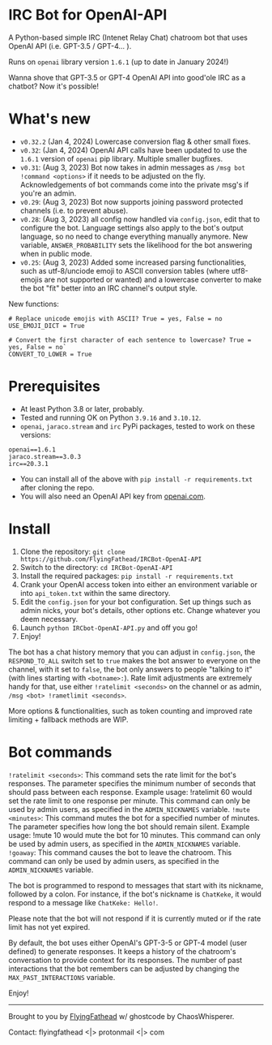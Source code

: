 # IRC Bot for OpenAI-API
A Python-based simple IRC (Intenet Relay Chat) chatroom bot that uses OpenAI API (i.e. GPT-3.5 / GPT-4... ).

Runs on `openai` library version `1.6.1` (up to date in January 2024!)

Wanna shove that GPT-3.5 or GPT-4 OpenAI API into good'ole IRC as a chatbot? Now it's possible!

# What's new
- `v0.32.2` (Jan 4, 2024) Lowercase conversion flag & other small fixes.
- `v0.32`: (Jan 4, 2024) OpenAI API calls have been updated to use the `1.6.1` version of `openai` pip library. Multiple smaller bugfixes.
- `v0.31`: (Aug 3, 2023) Bot now takes in admin messages as `/msg bot !command <options>` if it needs to be adjusted on the fly. Acknowledgements of bot commands come into the private msg's if you're an admin.
- `v0.29`: (Aug 3, 2023) Bot now supports joining password protected channels (i.e. to prevent abuse).
- `v0.28`: (Aug 3, 2023) all config now handled via `config.json`, edit that to configure the bot. Language settings also apply to the bot's output language, so no need to change everything manually anymore. New variable, `ANSWER_PROBABILITY` sets the likelihood for the bot answering when in public mode.
- `v0.25`: (Aug 3, 2023) Added some increased parsing functionalities, such as utf-8/unciode emoji to ASCII conversion tables (where utf8-emojis are not supported or wanted) and a lowercase converter to make the bot "fit" better into an IRC channel's output style.

New functions:
```
# Replace unicode emojis with ASCII? True = yes, False = no
USE_EMOJI_DICT = True
```
```
# Convert the first character of each sentence to lowercase? True = yes, False = no`
CONVERT_TO_LOWER = True
```
# Prerequisites
- At least Python 3.8 or later, probably. 
- Tested and running OK on Python `3.9.16` and `3.10.12`.
- `openai`, `jaraco.stream` and `irc` PyPi packages, tested to work on these versions:
```
openai==1.6.1
jaraco.stream==3.0.3
irc==20.3.1
```
- You can install all of the above with `pip install -r requirements.txt` after cloning the repo.
- You will also need an OpenAI API key from [openai.com](https://openai.com).

# Install
1. Clone the repository: `git clone https://github.com/FlyingFathead/IRCBot-OpenAI-API`
2. Switch to the directory: `cd IRCBot-OpenAI-API`
3. Install the required packages: `pip install -r requirements.txt`
4. Crank your OpenAI access token into either an environment variable or into `api_token.txt` within the same directory.
5. Edit the `config.json` for your bot configuration. Set up things such as admin nicks, your bot's details, other options etc. Change whatever you deem necessary.
6. Launch `python IRCbot-OpenAI-API.py` and off you go!
7. Enjoy!

The bot has a chat history memory that you can adjust in `config.json`, the `RESPOND_TO_ALL` switch set to `true` makes the bot answer to everyone on the channel, with it set to `false`, the bot only answers to people "talking to it" (with lines starting with `<botname>:`). Rate limit adjustments are extremely handy for that, use either `!ratelimit <seconds>` on the channel or as admin, `/msg <bot> !rametlimit <seconds>`.

More options & functionalities, such as token counting and improved rate limiting + fallback methods are WIP.

# Bot commands
`!ratelimit <seconds>`: This command sets the rate limit for the bot's responses. The <seconds> parameter specifies the minimum number of seconds that should pass between each response. Example usage: !ratelimit 60 would set the rate limit to one response per minute. This command can only be used by admin users, as specified in the `ADMIN_NICKNAMES` variable.
`!mute <minutes>`: This command mutes the bot for a specified number of minutes. The <minutes> parameter specifies how long the bot should remain silent. Example usage: !mute 10 would mute the bot for 10 minutes. This command can only be used by admin users, as specified in the `ADMIN_NICKNAMES` variable.
`!goaway`: This command causes the bot to leave the chatroom. This command can only be used by admin users, as specified in the `ADMIN_NICKNAMES` variable.

The bot is programmed to respond to messages that start with its nickname, followed by a colon. For instance, if the bot's nickname is `ChatKeke`, it would respond to a message like `ChatKeke: Hello!`.

Please note that the bot will not respond if it is currently muted or if the rate limit has not yet expired.

By default, the bot uses either OpenAI's GPT-3-5 or GPT-4 model (user defined) to generate responses. It keeps a history of the chatroom's conversation to provide context for its responses. The number of past interactions that the bot remembers can be adjusted by changing the `MAX_PAST_INTERACTIONS` variable.

Enjoy!

---
Brought to you by [FlyingFathead](https://github.com/FlyingFathead) w/ ghostcode by ChaosWhisperer. 

Contact: flyingfathead <|> protonmail <|> com
